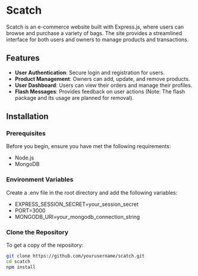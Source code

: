 # Scatch

Scatch is an e-commerce website built with Express.js, where users can browse and purchase a variety of bags. The site provides a streamlined interface for both users and owners to manage products and transactions.

## Features

- **User Authentication**: Secure login and registration for users.
- **Product Management**: Owners can add, update, and remove products.
- **User Dashboard**: Users can view their orders and manage their profiles.
- **Flash Messages**: Provides feedback on user actions (Note: The flash package and its usage are planned for removal).

## Installation

### Prerequisites

Before you begin, ensure you have met the following requirements:

- Node.js
- MongoDB

### Environment Variables
Create a .env file in the root directory and add the following variables:

- EXPRESS_SESSION_SECRET=your_session_secret
- PORT=3000
- MONGODB_URI=your_mongodb_connection_string

### Clone the Repository

To get a copy of the repository:

```bash
git clone https://github.com/yourusername/scatch.git
cd scatch
npm install

